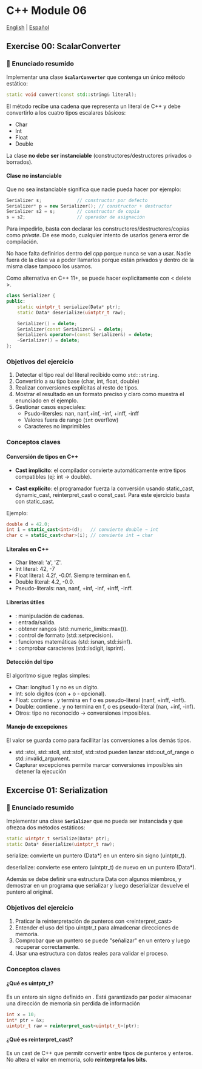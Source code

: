 # C++ Module 06

[English](README.en.md) | [Español](README.md)



## Exercise 00: ScalarConverter

### 📌 Enunciado resumido
Implementar una clase **`ScalarConverter`** que contenga un único método estático:

```cpp
static void convert(const std::string& literal);
```
El método recibe una cadena que representa un literal de C++ y debe convertirlo a los cuatro tipos escalares básicos:
- Char
- Int
- Float
- Double

La clase **no debe ser instanciable** (constructores/destructores privados o borrados). 

#### Clase no instanciable

Que no sea instanciable significa que nadie pueda hacer por ejemplo:
```cpp
Serializer s;             // constructor por defecto
Serializer* p = new Serializer(); // constructor + destructor
Serializer s2 = s;        // constructor de copia
s = s2;                   // operador de asignación

```
Para impedirlo, basta con declarar los constructores/destructores/copias como  *private*. De ese modo, cualquier intento de usarlos genera error de compilación.

No hace falta definirlos dentro del cpp porque nunca se van a usar. Nadie fuera de la clase va a poder llamarlos porque están privados y dentro de la misma clase tampoco los usamos. 

Como alternativa en C++ 11+, se puede hacer explicitamente con < delete >. 

```cpp
class Serializer {
public:
    static uintptr_t serialize(Data* ptr);
    static Data* deserialize(uintptr_t raw);

    Serializer() = delete;
    Serializer(const Serializer&) = delete;
    Serializer& operator=(const Serializer&) = delete;
    ~Serializer() = delete;
};

```


### Objetivos del ejercicio
1. Detectar el tipo real del literal recibido como `std::string`.
2. Convertirlo a su tipo base (char, int, float, double)
3. Realizar conversiones explícitas al resto de tipos.
4. Mostrar el resultado en un formato preciso y claro como muestra el enunciado en el ejemplo.
5. Gestionar casos especiales:
    - Psudo-litersles: nan, nanf,+inf, -inf, +inff, -inff
    - Valores fuera de rango (`int` overflow)
    - Caracteres no imprimibles

### Conceptos claves

#### Conversión de tipos en C++
- **Cast implícito**: el compilador convierte automáticamente entre tipos compatibles (ej: int → double).

- **Cast explícito**: el programador fuerza la conversión usando static_cast, dynamic_cast, reinterpret_cast o const_cast.
Para este ejercicio basta con static_cast.

Ejemplo:
```cpp
double d = 42.0;
int i = static_cast<int>(d);   // convierte double → int
char c = static_cast<char>(i); // convierte int → char
```

#### Literales en C++
- Char literal: 'a', 'Z'.
- Int literal: 42, -7
- Float literal: 4.2f, -0.0f. Siempre terminan en f.
- Double literal: 4.2, -0.0.
- Pseudo-literals: nan, nanf, +inf, -inf, +inff, -inff.

#### Librerias útiles
- <string>: manipulación de cadenas.
- <iostream>: entrada/salida.
- <limits>: obtener rangos (std::numeric_limits<int>::max()).
- <iomanip>: control de formato (std::setprecision).
- <cmath>: funciones matemáticas (std::isnan, std::isinf).
- <cctype>: comprobar caracteres (std::isdigit, isprint).

#### Detección del tipo
El algoritmo sigue reglas simples:
- Char: longitud 1 y no es un dígito.
- Int: solo dígitos (con + o - opcional).
- Float: contiene . y termina en f o es pseudo-literal (nanf, +inff, -inff).
- Double: contiene . y no termina en f, o es pseudo-literal (nan, +inf, -inf).
- Otros: tipo no reconocido → conversiones imposibles.

#### Manejo de excepciones

El valor se guarda como <double> para facillitar las conversiones a los demás tipos.

- std::stoi, std::stoll, std::stof, std::stod pueden lanzar std::out_of_range o std::invalid_argument.
- Capturar excepciones permite marcar conversiones imposibles sin detener la ejecución

## Excercise 01: Serialization

### 📌 Enunciado resumido
Implementar una clase **`Serializer`** que no pueda ser instanciada y que ofrezca dos métodos estáticos:

```cpp
static uintptr_t serialize(Data* ptr);
static Data* deserialize(uintptr_t raw);
```
serialize: convierte un puntero (Data*) en un entero sin signo (uintptr_t).

deserialize: convierte ese entero (uintptr_t) de nuevo en un puntero (Data*).

Además se debe definir una estructura Data con algunos miembros, y demostrar en un programa que serializar y luego deserializar devuelve el puntero al original.

### Objetivos del ejercicio
1. Praticar la reinterpretación de punteros con <reinterpret_cast>
2. Entender el uso del tipo uintptr_t para almadcenar direcciones de memoria.
3. Comprobar que un puntero se puede "señalizar" en un entero y luego recuperar correctamente. 
4. Usar una estructura con datos reales para validar el proceso.

### Conceptos claves

#### ¿Qué es uintptr_t?
Es un entero sin signo definido en <cstdint>. Está garantizado par poder almacenar una dirección de memoria sin perdida de información

```cpp
int x = 10;
int* ptr = &x;
uintptr_t raw = reinterpret_cast<uintptr_t>(ptr);

```

#### ¿Qué es reinterpret_cast?

Es un cast de C++ que permitr convertir entre tipos de punteros y enteros. No altera el valor en memoria, solo **reinterpreta los bits**. 